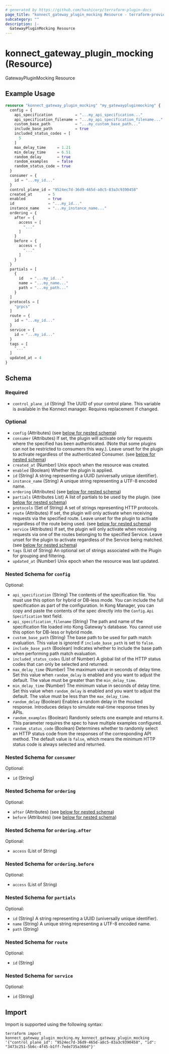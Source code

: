 ```yaml
---
# generated by https://github.com/hashicorp/terraform-plugin-docs
page_title: "konnect_gateway_plugin_mocking Resource - terraform-provider-konnect"
subcategory: ""
description: |-
  GatewayPluginMocking Resource
---
```


# konnect_gateway_plugin_mocking (Resource)

GatewayPluginMocking Resource

## Example Usage

```terraform
resource "konnect_gateway_plugin_mocking" "my_gatewaypluginmocking" {
  config = {
    api_specification          = "...my_api_specification..."
    api_specification_filename = "...my_api_specification_filename..."
    custom_base_path           = "...my_custom_base_path..."
    include_base_path          = true
    included_status_codes = [
      5
    ]
    max_delay_time     = 1.21
    min_delay_time     = 6.51
    random_delay       = true
    random_examples    = false
    random_status_code = true
  }
  consumer = {
    id = "...my_id..."
  }
  control_plane_id = "9524ec7d-36d9-465d-a8c5-83a3c9390458"
  created_at       = 5
  enabled          = true
  id               = "...my_id..."
  instance_name    = "...my_instance_name..."
  ordering = {
    after = {
      access = [
        "..."
      ]
    }
    before = {
      access = [
        "..."
      ]
    }
  }
  partials = [
    {
      id   = "...my_id..."
      name = "...my_name..."
      path = "...my_path..."
    }
  ]
  protocols = [
    "grpcs"
  ]
  route = {
    id = "...my_id..."
  }
  service = {
    id = "...my_id..."
  }
  tags = [
    "..."
  ]
  updated_at = 4
}
```

<!-- schema generated by tfplugindocs -->
## Schema

### Required

- `control_plane_id` (String) The UUID of your control plane. This variable is available in the Konnect manager. Requires replacement if changed.

### Optional

- `config` (Attributes) (see [below for nested schema](#nestedatt--config))
- `consumer` (Attributes) If set, the plugin will activate only for requests where the specified has been authenticated. (Note that some plugins can not be restricted to consumers this way.). Leave unset for the plugin to activate regardless of the authenticated Consumer. (see [below for nested schema](#nestedatt--consumer))
- `created_at` (Number) Unix epoch when the resource was created.
- `enabled` (Boolean) Whether the plugin is applied.
- `id` (String) A string representing a UUID (universally unique identifier).
- `instance_name` (String) A unique string representing a UTF-8 encoded name.
- `ordering` (Attributes) (see [below for nested schema](#nestedatt--ordering))
- `partials` (Attributes List) A list of partials to be used by the plugin. (see [below for nested schema](#nestedatt--partials))
- `protocols` (Set of String) A set of strings representing HTTP protocols.
- `route` (Attributes) If set, the plugin will only activate when receiving requests via the specified route. Leave unset for the plugin to activate regardless of the route being used. (see [below for nested schema](#nestedatt--route))
- `service` (Attributes) If set, the plugin will only activate when receiving requests via one of the routes belonging to the specified Service. Leave unset for the plugin to activate regardless of the Service being matched. (see [below for nested schema](#nestedatt--service))
- `tags` (List of String) An optional set of strings associated with the Plugin for grouping and filtering.
- `updated_at` (Number) Unix epoch when the resource was last updated.

<a id="nestedatt--config"></a>
### Nested Schema for `config`

Optional:

- `api_specification` (String) The contents of the specification file. You must use this option for hybrid or DB-less mode. You can include the full specification as part of the configuration. In Kong Manager, you can copy and paste the contents of the spec directly into the `Config.Api Specification` text field.
- `api_specification_filename` (String) The path and name of the specification file loaded into Kong Gateway's database. You cannot use this option for DB-less or hybrid mode.
- `custom_base_path` (String) The base path to be used for path match evaluation. This value is ignored if `include_base_path` is set to `false`.
- `include_base_path` (Boolean) Indicates whether to include the base path when performing path match evaluation.
- `included_status_codes` (List of Number) A global list of the HTTP status codes that can only be selected and returned.
- `max_delay_time` (Number) The maximum value in seconds of delay time. Set this value when `random_delay` is enabled and you want to adjust the default. The value must be greater than the `min_delay_time`.
- `min_delay_time` (Number) The minimum value in seconds of delay time. Set this value when `random_delay` is enabled and you want to adjust the default. The value must be less than the `max_delay_time`.
- `random_delay` (Boolean) Enables a random delay in the mocked response. Introduces delays to simulate real-time response times by APIs.
- `random_examples` (Boolean) Randomly selects one example and returns it. This parameter requires the spec to have multiple examples configured.
- `random_status_code` (Boolean) Determines whether to randomly select an HTTP status code from the responses of the corresponding API method. The default value is `false`, which means the minimum HTTP status code is always selected and returned.


<a id="nestedatt--consumer"></a>
### Nested Schema for `consumer`

Optional:

- `id` (String)


<a id="nestedatt--ordering"></a>
### Nested Schema for `ordering`

Optional:

- `after` (Attributes) (see [below for nested schema](#nestedatt--ordering--after))
- `before` (Attributes) (see [below for nested schema](#nestedatt--ordering--before))

<a id="nestedatt--ordering--after"></a>
### Nested Schema for `ordering.after`

Optional:

- `access` (List of String)


<a id="nestedatt--ordering--before"></a>
### Nested Schema for `ordering.before`

Optional:

- `access` (List of String)



<a id="nestedatt--partials"></a>
### Nested Schema for `partials`

Optional:

- `id` (String) A string representing a UUID (universally unique identifier).
- `name` (String) A unique string representing a UTF-8 encoded name.
- `path` (String)


<a id="nestedatt--route"></a>
### Nested Schema for `route`

Optional:

- `id` (String)


<a id="nestedatt--service"></a>
### Nested Schema for `service`

Optional:

- `id` (String)

## Import

Import is supported using the following syntax:

```shell
terraform import konnect_gateway_plugin_mocking.my_konnect_gateway_plugin_mocking '{"control_plane_id": "9524ec7d-36d9-465d-a8c5-83a3c9390458", "id": "3473c251-5b6c-4f45-b1ff-7ede735a366d"}'
```
